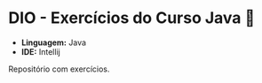 # DIO - Exercícios do Curso Java 📝

- **Linguagem:** Java
- **IDE:** Intellij

Repositório com exercícios.
